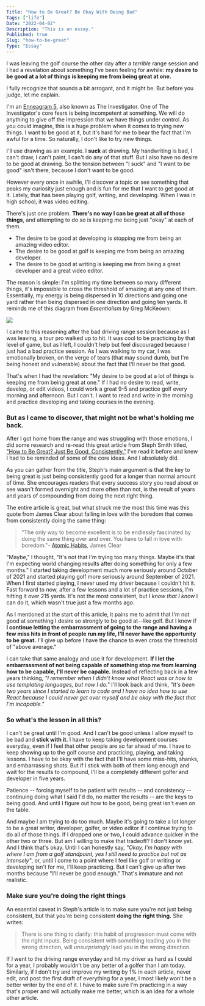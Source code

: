 ```yaml
---
Title: "How to Be Great? Be Okay With Being Bad"
Tags: ["life"]
Date: "2022-04-02"
Description: "This is an essay."
Published: true
Slug: "how-to-be-great"
Type: "Essay"
---
```

I was leaving the golf course the other day after a *terrible* range session and I had a revelation about something I've been feeling for awhile: **my desire to be good at a lot of things is keeping me from being great at one.**

I fully recognize that sounds a bit arrogant, and it might be. But before you judge, let me explain.

I'm an [Enneagram 5](https://www.enneagraminstitute.com/type-5), also known as The Investigator. One of The Investigator's core fears is being incompetent at something. We will do anything to give off the impression that we have things under control. As you could imagine, this is a huge problem when it comes to trying new things. I want to be good at it, but it's hard for me to bear the fact that I'm awful for a time. So naturally, I don't like to try new things.

I'll use drawing as an example. I **suck** at drawing. My handwriting is bad, I can't draw, I can't paint, I can't do any of that stuff. But I also have no desire to be good at drawing. So the tension between "I suck" and "I want to be good" isn't there, because I don't want to be good.

However every once in awhile, I'll discover a topic or see something that peaks my curiosity just enough and is fun for me that I want to get good at it. Lately, that has been playing golf, writing, and developing. When I was in high school, it was video editing.

There's just one problem. **There's no way I can be great at all of those things**, and attempting to do so is keeping me being just "okay" at each of them.

-   The desire to be good at developing is stopping me from being an amazing video editor.
-   The desire to be good at golf is keeping me from being an amazing developer.
-   The desire to be good at writing is keeping me from being a great developer and a great video editor.

The reason is simple: I'm splitting my time between so many different things, it's impossible to cross the threshold of amazing at any one of them. Essentially, my energy is being dispersed in 10 directions and going one yard rather than being dispersed in one direction and going ten yards. It reminds me of this diagram from *Essentialism* by Greg McKeown:

![](/1_5BAfQfxsoiIjiSoNKz_9XQ.png)

I came to this reasoning after the bad driving range session because as I was leaving, a tour pro walked up to hit. It was cool to be practicing by that level of game, but as I left, I couldn't help but feel discouraged because I just had a bad practice session. As I was walking to my car, I was emotionally broken, on the verge of tears (that may sound dumb, but I'm being honest and vulnerable) about the fact that I'll never be that good.

That's when I had the revelation: "My desire to be good at a lot of things is keeping me from being great at one." If I had no desire to read, write, develop, or edit videos, I could work a great 9-5 and practice golf every morning and afternoon. But I can't. I want to read and write in the morning and practice developing and taking courses in the evening.

### But as I came to discover, that might not be what's holding me back.

After I got home from the range and was struggling with those emotions, I did some research and re-read this great article from Steph Smith titled, ["How to Be Great? Just Be Good, Consistently."](https://blog.stephsmith.io/how-to-be-great/) I've read it before and knew I had to be reminded of some of the core ideas. And I absolutely did.

As you can gather from the title, Steph's main argument is that the key to being great is just being consistently good for a longer than normal amount of time. She encourages readers that every success story you read about or see wasn't formed overnight and more often than not, is the result of years and years of compounding from doing the next right thing.

The entire article is great, but what struck me the most this time was this quote from James Clear about falling in love with the boredom that comes from consistently doing the same thing:

> "The only way to become excellent is to be endlessly fascinated by doing the same thing over and over. You have to fall in love with boredom."- [Atomic Habits](https://amzn.to/31t6vQZ), James Clear

"Maybe," I thought, "It's not that I'm trying too many things. Maybe it's that I'm expecting world changing results after doing something for only a few months." I started taking development much more seriously around October of 2021 and started playing golf more seriously around September of 2021. When I first started playing, I never used my driver because I couldn't hit it. Fast forward to now, after a few lessons and a lot of practice sessions, I'm hitting it over 215 yards. It's not the most consistent, but I *know that I know* I can do it, which wasn't true just a few months ago.

As I mentioned at the start of this article, it pains me to admit that I'm not good at something I desire so strongly to be good at--like golf. But I know if **I continue letting the embarrassment of going to the range and having a few miss hits in front of people run my life, I'll never have the opportunity to be great.** I'll give up before I have the chance to even cross the threshold of "above average."

I can take that same analogy and use it for development. **If I let the embarrassment of not being capable of something stop me from learning how to be capable, I'll never be capable.** Instead of reflecting back in a few years thinking, *"I remember when I didn't know what React was or how to use templating languages, but now I do."* I'll look back and think, *"It's been two years since I started to learn to code and I have no idea how to use React because I could never get over myself and be okay with the fact that I'm incapable."*

### So what's the lesson in all this?

I can't be great until I'm good. And I can't be good unless I allow myself to be bad and **stick with it.** I have to keep taking development courses everyday, even if I feel that other people are so far ahead of me. I have to keep showing up to the golf course and practicing, playing, and taking lessons. I have to be okay with the fact that I'll have some miss-hits, shanks, and embarrassing shots. But if I stick with both of them long enough and wait for the results to compound, I'll be a completely different golfer and developer in five years.

Patience -- forcing myself to be patient with results -- and consistency -- continuing doing what I said I'd do, no matter the results -- are the keys to being good. And until I figure out how to be good, being great isn't even on the table.

And maybe I am trying to do too much. Maybe it's going to take a lot longer to be a great writer, developer, golfer, or video editor if I continue trying to do all of those things. If I dropped one or two, I could advance quicker in the other two or three. But am I willing to make that tradeoff? I don't know yet. And I think that's okay. Until I can honestly say, *"Okay, I'm happy with where I am from a golf standpoint, yes I still need to practice but not as intensely"*, or, until I come to a point where I feel like golf or writing or developing isn't for me, I'll keep practicing. But I can't give up after two months because "I'll never be good enough." That's immature and not realistic.

### Make sure you're doing the right things

An essential caveat in Steph's article is to make sure you're not just being consistent, but that you're being consistent **doing the right thing.** She writes:

> There is one thing to clarify: this habit of progression must come with the right inputs. Being consistent with something leading you in the wrong direction, will *unsurprisingly* lead you in the wrong direction.

If I went to the driving range everyday and hit my driver as hard as I could for a year, I probably wouldn't be any better of a golfer than I am today. Similarly, if I don't try and improve my writing by 1% in each article, never edit, and post the first draft of everything for a year, I most likely won't be a better writer by the end of it. I have to make sure I'm practicing in a way that's proper and will actually make me better, which is an idea for a whole other article.